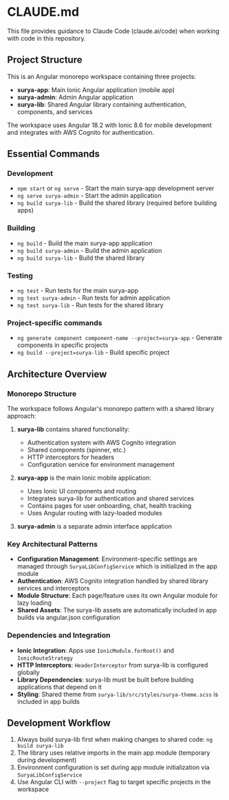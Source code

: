 # CLAUDE.md

This file provides guidance to Claude Code (claude.ai/code) when working with code in this repository.

## Project Structure

This is an Angular monorepo workspace containing three projects:

- **surya-app**: Main Ionic Angular application (mobile app)
- **surya-admin**: Admin Angular application 
- **surya-lib**: Shared Angular library containing authentication, components, and services

The workspace uses Angular 18.2 with Ionic 8.6 for mobile development and integrates with AWS Cognito for authentication.

## Essential Commands

### Development
- `npm start` or `ng serve` - Start the main surya-app development server
- `ng serve surya-admin` - Start the admin application
- `ng build surya-lib` - Build the shared library (required before building apps)

### Building
- `ng build` - Build the main surya-app application
- `ng build surya-admin` - Build the admin application
- `ng build surya-lib` - Build the shared library

### Testing
- `ng test` - Run tests for the main surya-app
- `ng test surya-admin` - Run tests for admin application
- `ng test surya-lib` - Run tests for the shared library

### Project-specific commands
- `ng generate component component-name --project=surya-app` - Generate components in specific projects
- `ng build --project=surya-lib` - Build specific project

## Architecture Overview

### Monorepo Structure
The workspace follows Angular's monorepo pattern with a shared library approach:

1. **surya-lib** contains shared functionality:
   - Authentication system with AWS Cognito integration
   - Shared components (spinner, etc.)
   - HTTP interceptors for headers
   - Configuration service for environment management

2. **surya-app** is the main Ionic mobile application:
   - Uses Ionic UI components and routing
   - Integrates surya-lib for authentication and shared services
   - Contains pages for user onboarding, chat, health tracking
   - Uses Angular routing with lazy-loaded modules

3. **surya-admin** is a separate admin interface application

### Key Architectural Patterns

- **Configuration Management**: Environment-specific settings are managed through `SuryaLibConfigService` which is initialized in the app module
- **Authentication**: AWS Cognito integration handled by shared library services and interceptors
- **Module Structure**: Each page/feature uses its own Angular module for lazy loading
- **Shared Assets**: The surya-lib assets are automatically included in app builds via angular.json configuration

### Dependencies and Integration

- **Ionic Integration**: Apps use `IonicModule.forRoot()` and `IonicRouteStrategy`
- **HTTP Interceptors**: `HeaderInterceptor` from surya-lib is configured globally
- **Library Dependencies**: surya-lib must be built before building applications that depend on it
- **Styling**: Shared theme from `surya-lib/src/styles/surya-theme.scss` is included in app builds

## Development Workflow

1. Always build surya-lib first when making changes to shared code: `ng build surya-lib`
2. The library uses relative imports in the main app module (temporary during development)
3. Environment configuration is set during app module initialization via `SuryaLibConfigService`
4. Use Angular CLI with `--project` flag to target specific projects in the workspace